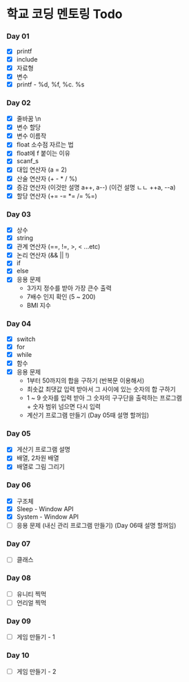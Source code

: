# 학교 코딩 멘토링 Todo

### Day 01
- [x] printf
- [x] include
- [x] 자료형
- [x] 변수
- [x] printf - %d, %f, %c. %s

### Day 02
- [x] 줄바꿈 \n
- [x] 변수 할당
- [x] 변수 이름작
- [x] float 소수점 자르는 법
- [x] float에 f 붙이는 이유
- [x] scanf_s
- [x] 대입 연산자 (a = 2)
- [x] 산술 연산자 (+ - * / %)
- [x] 증감 연산자 (이것만 설명 a++, a--) (이건 설명 ㄴㄴ ++a, --a)
- [x] 할당 연산자 (+= -= *= /= %=)

### Day 03
- [x] 상수
- [x] string
- [x] 관계 연산자 (==, !=, >, < ...etc)
- [x] 논리 연산자 (&& || !)
- [x] if
- [x] else
- [x] 응용 문제
  - 3가지 정수를 받아 가장 큰수 출력
  - 7배수 인지 확인 (5 ~ 200)
  - BMI 지수

### Day 04
- [x] switch
- [x] for
- [x] while
- [x] 함수
- [x] 응용 문제
    - 1부터 50까지의 합을 구하기 (반복문 이용해서)
    - 최솟값 최댓값 입력 받아서 그 사이에 있는 숫자의 합 구하기
    - 1 ~ 9 숫자를 입력 받아 그 숫자의 구구단을 출력하는 프로그램<br /> + 숫자 범위 넘으면 다시 입력
    - 계산기 프로그램 만들기 (Day 05때 설명 할꺼임)

### Day 05
- [x] 게산기 프로그램 설명
- [x] 배열, 2차원 배열
- [x] 배열로 그림 그리기

### Day 06
- [x] 구조체
- [x] Sleep - Window API
- [x] System - Window API
- [ ] 응용 문제 (내신 관리 프로그램 만들기) (Day 06때 설명 할꺼임)

### Day 07
- [ ] 클래스

### Day 08
- [ ] 유니티 찍먹
- [ ] 언리얼 찍먹

### Day 09
- [ ] 게임 만들기 - 1

### Day 10
- [ ] 게임 만들기 - 2

